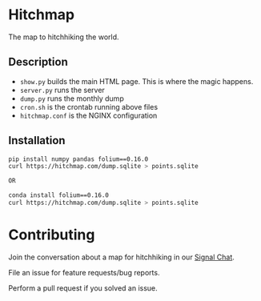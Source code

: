 # Hitchmap

The map to hitchhiking the world.


## Description
 
- `show.py` builds the main HTML page. This is where the magic happens.
- `server.py` runs the server
- `dump.py` runs the monthly dump
- `cron.sh` is the crontab running above files
- `hitchmap.conf` is the NGINX configuration

## Installation

```bash
pip install numpy pandas folium==0.16.0
curl https://hitchmap.com/dump.sqlite > points.sqlite

OR

conda install folium==0.16.0
curl https://hitchmap.com/dump.sqlite > points.sqlite
```

# Contributing
Join the conversation about a map for hitchhiking in our [Signal Chat](https://signal.group/#CjQKIDyYgIxcOUCEPYu8-JawC_tv1bcgkAhvbISRZkN45MMVEhBPKVnUzWhl5khm5ybTWi9G).

File an issue for feature requests/bug reports.

Perform a pull request if you solved an issue.

